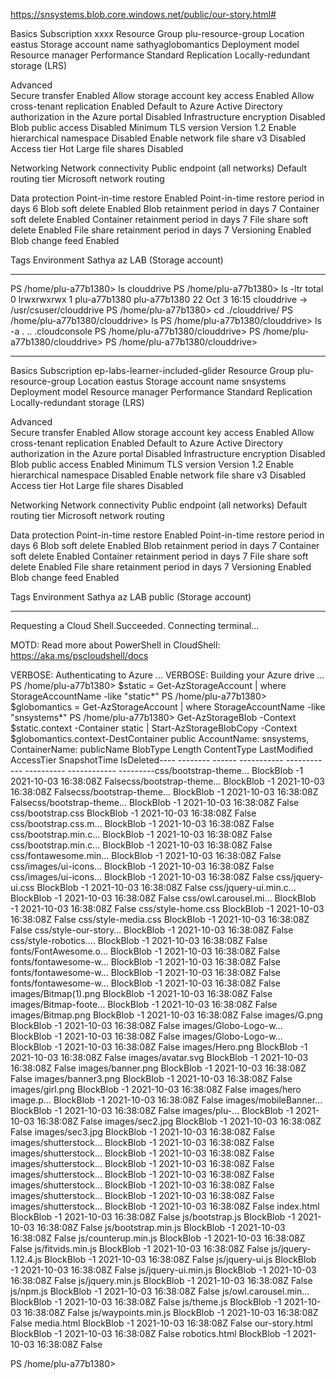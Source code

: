 

https://snsystems.blob.core.windows.net/public/our-story.html#

Basics
Subscription 			xxxx
Resource Group 			plu-resource-group
Location 				eastus
Storage account name 	sathyaglobomantics
Deployment model 		
Resource manager
Performance
Standard
Replication 			Locally-redundant storage (LRS)

Advanced 			
Secure transfer 					Enabled
Allow storage account key access 	Enabled
Allow cross-tenant replication 		Enabled
Default to Azure Active Directory authorization in the Azure portal 	Disabled
Infrastructure encryption 			Disabled
Blob public access 					Disabled
Minimum TLS version 				Version 1.2
Enable hierarchical namespace 		Disabled
Enable network file share v3 		Disabled
Access tier 						Hot
Large file shares 					Disabled

Networking
Network connectivity 				Public endpoint (all networks)
Default routing tier 				Microsoft network routing

Data protection
Point-in-time restore 				Enabled
Point-in-time restore period in days 	6
Blob soft delete 					Enabled
Blob retainment period in days 		7
Container soft delete 				Enabled
Container retainment period in days 7
File share soft delete 				Enabled
File share retainment period in days 	7
Versioning 							Enabled
Blob change feed 					Enabled

Tags
Environment							Sathya az LAB (Storage account)

------------

PS /home/plu-a77b1380> ls
clouddrive
PS /home/plu-a77b1380> ls -ltr
total 0
lrwxrwxrwx 1 plu-a77b1380 plu-a77b1380 22 Oct  3 16:15 clouddrive -> /usr/csuser/clouddrive
PS /home/plu-a77b1380> cd ./clouddrive/
PS /home/plu-a77b1380/clouddrive> ls
PS /home/plu-a77b1380/clouddrive> ls -a
.  ..  .cloudconsole
PS /home/plu-a77b1380/clouddrive>
PS /home/plu-a77b1380/clouddrive>
PS /home/plu-a77b1380/clouddrive>


--------------


Basics
Subscription			ep-labs-learner-included-glider
Resource Group 			plu-resource-group
Location 				eastus
Storage account name 	snsystems
Deployment model 		Resource manager
Performance 			Standard
Replication 			Locally-redundant storage (LRS)

Advanced 				
Secure transfer			Enabled
Allow storage account key access 	Enabled
Allow cross-tenant replication 		Enabled
Default to Azure Active Directory authorization in the Azure portal		Disabled
Infrastructure encryption  			Disabled
Blob public access 					Enabled
Minimum TLS version 				Version 1.2
Enable hierarchical namespace 		Disabled
Enable network file share v3 		Disabled
Access tier 						Hot
Large file shares 					Disabled

Networking
Network connectivity				Public endpoint (all networks)
Default routing tier 				Microsoft network routing

Data protection
Point-in-time restore 				Enabled
Point-in-time restore period in days 	6
Blob soft delete 					Enabled
Blob retainment period in days 		7
Container soft delete 				Enabled
Container retainment period in days 7
File share soft delete 				Enabled
File share retainment period in days  		7
Versioning 							Enabled
Blob change feed 					Enabled

Tags
Environment 						Sathya az LAB public (Storage account)

------------

Requesting a Cloud Shell.Succeeded.
Connecting terminal...


MOTD: Read more about PowerShell in CloudShell: https://aka.ms/pscloudshell/docs

VERBOSE: Authenticating to Azure ...
VERBOSE: Building your Azure drive ...
PS /home/plu-a77b1380> $static = Get-AzStorageAccount | where StorageAccountName -like "static*"
PS /home/plu-a77b1380> $globomantics = Get-AzStorageAccount | where StorageAccountName -like "snsystems*"
PS /home/plu-a77b1380> Get-AzStorageBlob -Context $static.context -Container static | Start-AzStorageBlobCopy -Context $globomantics.context-DestContainer public   AccountName: snsystems, ContainerName: publicName                 BlobType  Length          ContentType                    LastModified         AccessTier SnapshotTime                 IsDeleted----                 --------  ------          -----------                    ------------         ---------- ------------                 ---------css/bootstrap-theme… BlockBlob -1                                             2021-10-03 16:38:08Z                                         Falsecss/bootstrap-theme… BlockBlob -1                                             2021-10-03 16:38:08Z                                         Falsecss/bootstrap-theme… BlockBlob -1                                             2021-10-03 16:38:08Z                                         Falsecss/bootstrap-theme… BlockBlob -1                                             2021-10-03 16:38:08Z                                         False
css/bootstrap.css    BlockBlob -1                                             2021-10-03 16:38:08Z                                         False
css/bootstrap.css.m… BlockBlob -1                                             2021-10-03 16:38:08Z                                         False
css/bootstrap.min.c… BlockBlob -1                                             2021-10-03 16:38:08Z                                         False
css/bootstrap.min.c… BlockBlob -1                                             2021-10-03 16:38:08Z                                         False
css/fontawesome.min… BlockBlob -1                                             2021-10-03 16:38:08Z                                         False
css/images/ui-icons… BlockBlob -1                                             2021-10-03 16:38:08Z                                         False
css/images/ui-icons… BlockBlob -1                                             2021-10-03 16:38:08Z                                         False
css/jquery-ui.css    BlockBlob -1                                             2021-10-03 16:38:08Z                                         False
css/jquery-ui.min.c… BlockBlob -1                                             2021-10-03 16:38:08Z                                         False
css/owl.carousel.mi… BlockBlob -1                                             2021-10-03 16:38:08Z                                         False
css/style-home.css   BlockBlob -1                                             2021-10-03 16:38:08Z                                         False
css/style-media.css  BlockBlob -1                                             2021-10-03 16:38:08Z                                         False
css/style-our-story… BlockBlob -1                                             2021-10-03 16:38:08Z                                         False
css/style-robotics.… BlockBlob -1                                             2021-10-03 16:38:08Z                                         False
fonts/FontAwesome.o… BlockBlob -1                                             2021-10-03 16:38:08Z                                         False
fonts/fontawesome-w… BlockBlob -1                                             2021-10-03 16:38:08Z                                         False
fonts/fontawesome-w… BlockBlob -1                                             2021-10-03 16:38:08Z                                         False
fonts/fontawesome-w… BlockBlob -1                                             2021-10-03 16:38:08Z                                         False
images/Bitmap(1).png BlockBlob -1                                             2021-10-03 16:38:08Z                                         False
images/Bitmap-foote… BlockBlob -1                                             2021-10-03 16:38:08Z                                         False
images/Bitmap.png    BlockBlob -1                                             2021-10-03 16:38:08Z                                         False
images/G.png         BlockBlob -1                                             2021-10-03 16:38:08Z                                         False
images/Globo-Logo-w… BlockBlob -1                                             2021-10-03 16:38:08Z                                         False
images/Globo-Logo-w… BlockBlob -1                                             2021-10-03 16:38:08Z                                         False
images/Hero.png      BlockBlob -1                                             2021-10-03 16:38:08Z                                         False
images/avatar.svg    BlockBlob -1                                             2021-10-03 16:38:08Z                                         False
images/banner.png    BlockBlob -1                                             2021-10-03 16:38:08Z                                         False
images/banner3.png   BlockBlob -1                                             2021-10-03 16:38:08Z                                         False
images/girl.png      BlockBlob -1                                             2021-10-03 16:38:08Z                                         False
images/hero image.p… BlockBlob -1                                             2021-10-03 16:38:08Z                                         False
images/mobileBanner… BlockBlob -1                                             2021-10-03 16:38:08Z                                         False
images/plu-… BlockBlob -1                                             2021-10-03 16:38:08Z                                         False
images/sec2.jpg      BlockBlob -1                                             2021-10-03 16:38:08Z                                         False
images/sec3.jpg      BlockBlob -1                                             2021-10-03 16:38:08Z                                         False
images/shutterstock… BlockBlob -1                                             2021-10-03 16:38:08Z                                         False
images/shutterstock… BlockBlob -1                                             2021-10-03 16:38:08Z                                         False
images/shutterstock… BlockBlob -1                                             2021-10-03 16:38:08Z                                         False
images/shutterstock… BlockBlob -1                                             2021-10-03 16:38:08Z                                         False
images/shutterstock… BlockBlob -1                                             2021-10-03 16:38:08Z                                         False
images/shutterstock… BlockBlob -1                                             2021-10-03 16:38:08Z                                         False
images/shutterstock… BlockBlob -1                                             2021-10-03 16:38:08Z                                         False
index.html           BlockBlob -1                                             2021-10-03 16:38:08Z                                         False
js/bootstrap.js      BlockBlob -1                                             2021-10-03 16:38:08Z                                         False
js/bootstrap.min.js  BlockBlob -1                                             2021-10-03 16:38:08Z                                         False
js/counterup.min.js  BlockBlob -1                                             2021-10-03 16:38:08Z                                         False
js/fitvids.min.js    BlockBlob -1                                             2021-10-03 16:38:08Z                                         False
js/jquery-1.12.4.js  BlockBlob -1                                             2021-10-03 16:38:08Z                                         False
js/jquery-ui.js      BlockBlob -1                                             2021-10-03 16:38:08Z                                         False
js/jquery-ui.min.js  BlockBlob -1                                             2021-10-03 16:38:08Z                                         False
js/jquery.min.js     BlockBlob -1                                             2021-10-03 16:38:08Z                                         False
js/npm.js            BlockBlob -1                                             2021-10-03 16:38:08Z                                         False
js/owl.carousel.min… BlockBlob -1                                             2021-10-03 16:38:08Z                                         False
js/theme.js          BlockBlob -1                                             2021-10-03 16:38:08Z                                         False
js/waypoints.min.js  BlockBlob -1                                             2021-10-03 16:38:08Z                                         False
media.html           BlockBlob -1                                             2021-10-03 16:38:08Z                                         False
our-story.html       BlockBlob -1                                             2021-10-03 16:38:08Z                                         False
robotics.html        BlockBlob -1                                             2021-10-03 16:38:08Z                                         False

PS /home/plu-a77b1380>




